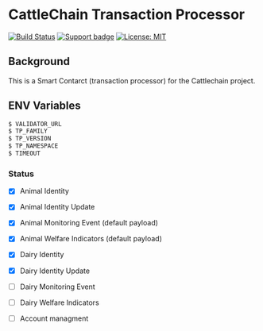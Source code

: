 # CattleChain Transaction Processor


[![Build Status](https://api.travis-ci.com/CattleChain/Transaction_Processor.svg?token=AyxbT6xSu5zpxMuneAWd&branch=master)](https://travis-ci.org/CattleChain/Transaction_Processor)
[![Support badge](https://nexus.lab.fiware.org/repository/raw/public/badges/stackoverflow/fiware.svg)](https://stackoverflow.com/questions/tagged/fiware)
[![License: MIT](https://img.shields.io/badge/License-MIT-blue.svg)](https://opensource.org/licenses/MIT)


## Background
This is a Smart Contarct (transaction processor) for the Cattlechain project.

## ENV Variables
```sh
$ VALIDATOR_URL
$ TP_FAMILY
$ TP_VERSION
$ TP_NAMESPACE
$ TIMEOUT
```

### Status
- [x] Animal Identity
- [x] Animal Identity Update
- [x] Animal Monitoring Event (default payload)
- [x] Animal Welfare Indicators (default payload)
- [x] Dairy Identity
- [x] Dairy Identity Update
- [ ] Dairy Monitoring Event
- [ ] Dairy Welfare Indicators
- [ ] Account managment


